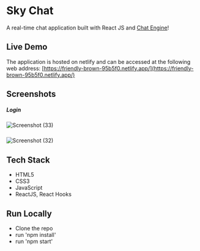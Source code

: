 # Sky Chat

A real-time chat application built with React JS and [Chat Engine](https://chatengine.io/)!


## Live Demo

The application is hosted on netlify and can be accessed at the following web address: [https://friendly-brown-95b5f0.netlify.app/](https://friendly-brown-95b5f0.netlify.app/)

## Screenshots
##### Login 

![Screenshot (33)](https://user-images.githubusercontent.com/71195337/123323813-0a0ad680-d504-11eb-8df0-6a6e8d044676.png)

##### 

![Screenshot (32)](https://user-images.githubusercontent.com/71195337/123323836-12fba800-d504-11eb-86a0-989c267a8939.png)


## Tech Stack

- HTML5
- CSS3
- JavaScript
- ReactJS, React Hooks


## Run Locally

- Clone the repo
- run 'npm install'
- run 'npm start'